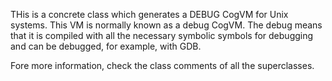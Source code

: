 THis is a concrete class which generates a DEBUG CogVM for Unix systems. This VM is normally known as a debug CogVM. The debug means that it is compiled with all the necessary symbolic symbols for debugging and can be debugged, for example, with GDB.


Fore more information, check the class comments of all the superclasses.

